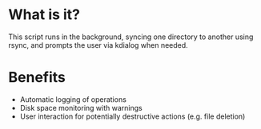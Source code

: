 # What is it?

This script runs in the background, syncing one directory to another using rsync, and prompts the user via kdialog when needed.

# Benefits

- Automatic logging of operations  
- Disk space monitoring with warnings  
- User interaction for potentially destructive actions (e.g. file deletion)
